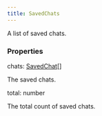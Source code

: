 ```yaml
---
title: SavedChats
---
```


A list of saved chats.

### Properties

<div class="flex flex-col gap-3"><div><div class="flex gap-2"><div class="font-mono p" id="p_chats" data-anchor><span class="font-bold">chats</span><span class="opacity-50">:</span> <a href="/types/savedchat"  >SavedChat</a><span class="opacity-50">[]</span></div></div><div class="pl-3"><div class="no-margin">

The saved chats.

</div></div></div><div><div class="flex gap-2"><div class="font-mono p" id="p_total" data-anchor><span class="font-bold">total</span><span class="opacity-50">:</span> <span>number</span></div></div><div class="pl-3"><div class="no-margin">

The total count of saved chats.

</div></div></div></div>


